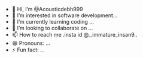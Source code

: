 - 👋 Hi, I’m @Acousticdebh999
- 👀 I’m interested in software development...
- 🌱 I’m currently learning coding ...
- 💞️ I’m looking to collaborate on ...
- 📫 How to reach me .insta id @_.immature_insan9..
- 😄 Pronouns: ...
- ⚡ Fun fact: ...

<!---
Acousticdebh999/Acousticdebh999 is a ✨ special ✨ repository because its `README.md` (this file) appears on your GitHub profile.
You can click the Preview link to take a look at your changes.
--->
